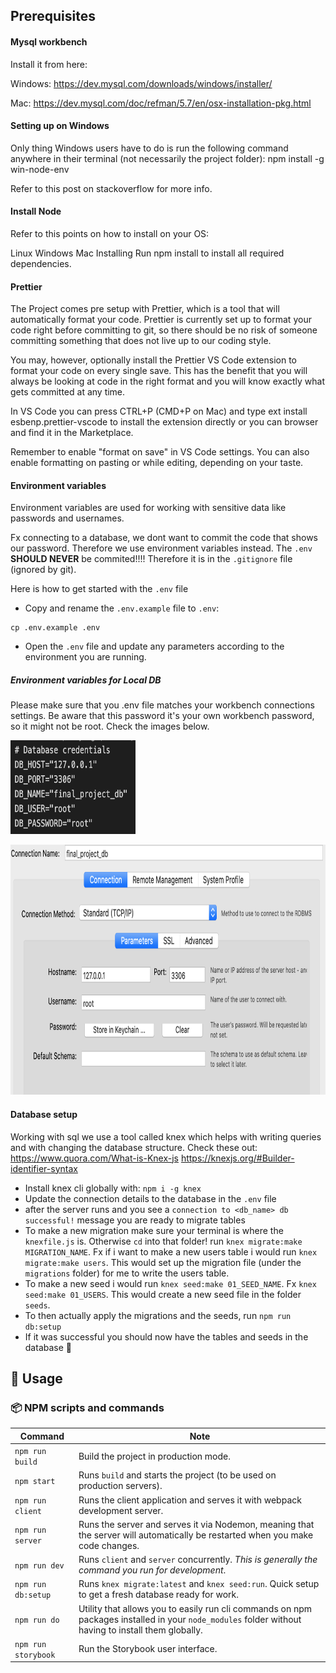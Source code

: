 ## Prerequisites

#### Mysql workbench
Install it from here:

Windows: https://dev.mysql.com/downloads/windows/installer/

Mac: https://dev.mysql.com/doc/refman/5.7/en/osx-installation-pkg.html

#### Setting up on Windows
Only thing Windows users have to do is run the following command anywhere in their terminal (not necessarily the project folder): npm install -g win-node-env

Refer to this post on stackoverflow for more info.

#### Install Node
Refer to this points on how to install on your OS:

Linux
Windows
Mac
Installing
Run npm install to install all required dependencies.


#### Prettier
The Project comes pre setup with Prettier, which is a tool that will automatically format your code. Prettier is currently set up to format your code right before committing to git, so there should be no risk of someone committing something that does not live up to our coding style.

You may, however, optionally install the Prettier VS Code extension to format your code on every single save. This has the benefit that you will always be looking at code in the right format and you will know exactly what gets committed at any time.

In VS Code you can press CTRL+P (CMD+P on Mac) and type ext install esbenp.prettier-vscode to install the extension directly or you can browser and find it in the Marketplace.

Remember to enable "format on save" in VS Code settings. You can also enable formatting on pasting or while editing, depending on your taste.


#### Environment variables

Environment variables are used for working with sensitive data like passwords
and usernames.

Fx connecting to a database, we dont want to commit the code that shows our
password. Therefore we use environment variables instead. The `.env` **SHOULD
NEVER** be commited!!!! Therefore it is in the `.gitignore` file (ignored by
git).

Here is how to get started with the `.env` file

- Copy and rename the `.env.example` file to `.env`:

```
cp .env.example .env
```

- Open the `.env` file and update any parameters according to the environment
  you are running.

##### Environment variables for Local DB

Please make sure that you .env file matches your workbench connections settings. Be aware that this password it's your own workbench password, so it might not be root. Check the images below.

<img width=200px height=150px src="/env_file_db_credentials.png"  alt="environment db credentials"></a>

<img width=525px height=400px src="/workbench_connection.png"  alt="workbench connection"></a>

#### Database setup

Working with sql we use a tool called knex which helps with writing queries and
with changing the database structure. Check these out:
https://www.quora.com/What-is-Knex-js
https://knexjs.org/#Builder-identifier-syntax

- Install knex cli globally with: `npm i -g knex`
- Update the connection details to the database in the `.env` file
- after the server runs and you see a `connection to <db_name> db successful!`
  message you are ready to migrate tables
- To make a new migration make sure your terminal is where the `knexfile.js` is.
  Otherwise `cd` into that folder! run `knex migrate:make MIGRATION_NAME`. Fx if
  i want to make a new users table i would run `knex migrate:make users`. This
  would set up the migration file (under the `migrations` folder) for me to
  write the users table.
- To make a new seed i would run `knex seed:make 01_SEED_NAME`. Fx
  `knex seed:make 01_USERS`. This would create a new seed file in the folder
  `seeds`.
- To then actually apply the migrations and the seeds, run `npm run db:setup`
- If it was successful you should now have the tables and seeds in the database
  🎉

## 🎈 Usage <a name="usage"></a>

### 📦 NPM scripts and commands

| Command             | Note                                                                                                                                                |
| ------------------- | --------------------------------------------------------------------------------------------------------------------------------------------------- |
| `npm run build`     | Build the project in production mode.                                                                                                               |
| `npm start`         | Runs `build` and starts the project (to be used on production servers).                                                                             |
| `npm run client`    | Runs the client application and serves it with webpack development server.                                                                          |
| `npm run server`    | Runs the server and serves it via Nodemon, meaning that the server will automatically be restarted when you make code changes.                      |
| `npm run dev`       | Runs `client` and `server` concurrently. _This is generally the command you run for development_.                                                   |
| `npm run db:setup`  | Runs `knex migrate:latest` and `knex seed:run`. Quick setup to get a fresh database ready for work.                                                 |
| `npm run do`        | Utility that allows you to easily run cli commands on npm packages installed in your `node_modules` folder without having to install them globally. |
| `npm run storybook` | Run the Storybook user interface.                                                                                                                   |
